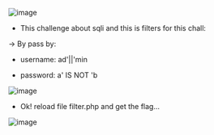 ![image](https://github.com/user-attachments/assets/15d3bc6c-300e-4494-8bd5-fafb182a93ea)

- This challenge about sqli and this is filters for this chall:

-> By pass by:

- username: ad'||'min

- password: a' IS NOT 'b

![image](https://github.com/user-attachments/assets/8f9a2a05-4bcc-4f79-8185-67ce5223672b)

- Ok! reload file filter.php and get the flag...

![image](https://github.com/user-attachments/assets/b11d0d51-1a07-47bc-8c4e-3237c28fe185)
